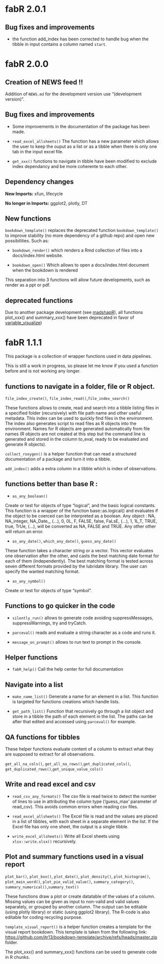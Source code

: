 
# fabR 2.0.1

## Bug fixes and improvements

- the function add_index has been corrected to handle bug when the
  tibble in input contains a column named `start`.

# fabR 2.0.0

## Creation of NEWS feed !!

Addition of `NEWS.md` for the development version use “(development
version)”.

## Bug fixes and improvements

- Some improvements in the documentation of the package has been made.

- `read_excel_allsheets()` The function has a new parameter which allows
  the user to keep the ouput as a list or as a tibble when there is only
  one tab in the input excel file.

- `get_xxx()` functions to navigate in tibble have been modified to
  exclude index dependancy and be more coherente to each other.

## Dependency changes

**New Imports:** xfun, lifecycle

**No longer in Imports:** ggplot2, plotly, DT

## New functions

`bookdown_template()` replaces the deprecated function
`bookdown_template()` to improve stability (no more dependency of a
github repo) and open new possibilities. Such as:

- `bookdown_render()` which renders a Rmd collection of files into a
  docs/index.html website.

- `bookdown_open()` Which allows to open a docs/index.html document when
  the bookdown is rendered

This separation into 3 functions will allow future developments, such as
render as a ppt or pdf.

## deprecated functions

Due to another package development (see
[madshapR](https://maelstrom-research.github.io/madshapR-documentation/)),
all functions plot_xxx() and summary_xxx() have been deprecated in favor
of
[variable_visualize](https://maelstrom-research.github.io/madshapR-documentation/reference/variable_visualize.html))

# fabR 1.1.1

This package is a collection of wrapper functions used in data
pipelines.

This is still a work in progress, so please let me know if you used a
function before and is not working any longer.

## functions to navigate in a folder, file or R object.

`file_index_create()`, `file_index_read()`,`file_index_search()`

These functions allows to create, read and search into a tibble listing
files in a specified folder (recursively) with file path name and other
useful metadata. This index can be used to quickly find files in the
environment. The index also generates script to read files as R objects
into the environment. Names for R objects are generated automatically
from file names (R objects are not created at this step but the command
line is generated and stored in the column to_eval, ready to be
evaluated and generate R objects).

`collect_roxygen()` is a helper function that can read a structured
documentation of a package and turn it into a tibble.

`add_index()` adds a extra column in a tibble which is index of
observations.

## functions better than base R :

- `as_any_boolean()`

Create or test for objects of type “logical”, and the basic logical
constants. This function is a wrapper of the function base::as.logical()
and evaluates if the object to be coerced can be interpreted as a
boolean. Any object : NA, NA_integer, NA_Date\_, (…), 0, 0L, F, FALSE,
false, FaLsE, (…), 1, 1L,T, TRUE, true, TrUe, (…), will be converted as
NA, FALSE and TRUE. Any other other will return an error.

- `as_any_date()`, `which_any_date()`, `guess_any_date()`

These function takes a character string or a vector. This vector
evaluates one observation after the other, and casts the best matching
date format for each of them (independently). The best matching format
is tested across seven different formats provided by the lubridate
library. The user can specify the wanted matching format.

- `as_any_symbol()`

Create or test for objects of type “symbol”.

## Functions to go quicker in the code

- `silently_run()` allows to generate code avoiding suppressMessages,
  suppressWarnings, try and tryCatch.

- `parceval()` reads and evaluate a string character as a code and runs
  it.

- `message_on_prompt()` allows to run text to prompt in the console.

## Helper functions

- `fabR_help()` Call the help center for full documentation

## Navigate into a list

- `make_name_list()` Generate a name for an element in a list. This
  function is targeted for functions creations which handle lists.

- `get_path_list()` Function that recursively go through a list object
  and store in a tibble the path of each element in the list. The paths
  can be after that edited and accessed using `parceval()` for example.

## QA functions for tibbles

These helper functions evaluate content of a column to extract what they
are supposed to extract for all observations.

`get_all_na_cols()`, `get_all_na_rows()`,`get_duplicated_cols()`,
`get_duplicated_rows()`,`get_unique_value_cols()`

## Write and read excel and csv

- `read_csv_any_formats()` The csv file is read twice to detect the
  number of lines to use in attributing the column type (‘guess_max’
  parameter of read_csv). This avoids common errors when reading csv
  files.

- `read_excel_allsheets()` The Excel file is read and the values are
  placed in a list of tibbles, with each sheet in a separate element in
  the list. If the Excel file has only one sheet, the output is a single
  tibble.

- `write_excel_allsheets()` Write all Excel sheets using
  `xlsx::write.xlsx()` recursively.

## Plot and summary functions used in a visual report

`plot_bar()`, `plot_box()`, `plot_date()`, `plot_density()`,
`plot_histogram()`, `plot_main_word()`, `plot_pie_valid_value()`,
`summary_category()`, `summary_numerical()`,`summary_text()`

These functions draw a plot or create datatable of the values of a
column. Missing values can be given as input to non-valid and valid
values separately, or grouped by another column. The output can be
editable (using plotly library) or static (using ggplot2 library). The
R-code is also editable for coding recycling purpose.

`template_visual_report()` is a helper function creates a template for
the visual report bookdown. This template is taken from the following
link:
<https://github.com/jtr13/bookdown-template/archive/refs/heads/master.zip>
folder.

The plot_xxx() and summary_xxx() functions can be used to generate code
in R chunks.

